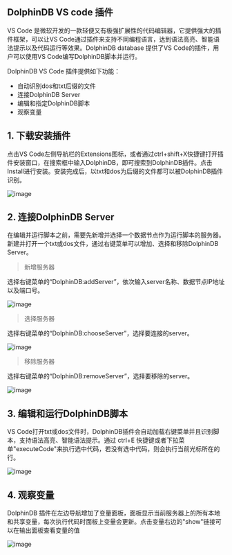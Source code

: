 ## DolphinDB VS code 插件

VS Code 是微软开发的一款轻便又有极强扩展性的代码编辑器，它提供强大的插件框架，可以让VS Code通过插件来支持不同编程语言，达到语法高亮、智能语法提示以及代码运行等效果。DolphinDB database 提供了VS Code的插件，用户可以使用VS Code编写DolphinDB脚本并运行。

DolphinDB VS Code 插件提供如下功能：

* 自动识别dos和txt后缀的文件
* 连接DolphinDB Server
* 编辑和指定DolphinDB脚本
* 观察变量

## 1. 下载安装插件

  点击VS Code左侧导航栏的Extensions图标，或者通过ctrl+shift+X快捷键打开插件安装窗口，在搜索框中输入DolphinDB，即可搜索到DolphinDB插件。点击Install进行安装。安装完成后，以txt和dos为后缀的文件都可以被DolphinDB插件识别。
  
  ![image](https://github.com/dolphindb/Tutorials_CN/blob/master/images/vscode/1.png?raw=true)

## 2. 连接DolphinDB Server
  在编辑并运行脚本之前，需要先新增并选择一个数据节点作为运行脚本的服务器。新建并打开一个txt或dos文件，通过右键菜单可以增加、选择和移除DolphinDB Server。
    
> 新增服务器

选择右键菜单的“DolphinDB:addServer”，依次输入server名称、数据节点IP地址以及端口号。

![image](https://github.com/dolphindb/Tutorials_CN/blob/master/images/vscode/1.gif?raw=true)

> 选择服务器

选择右键菜单的“DolphinDB:chooseServer”，选择要连接的server。

![image](https://github.com/dolphindb/Tutorials_CN/blob/master/images/vscode/2.gif?raw=true)

> 移除服务器

选择右键菜单的“DolphinDB:removeServer”，选择要移除的server。

![image](https://github.com/dolphindb/Tutorials_CN/blob/master/images/vscode/3.gif?raw=true)

## 3. 编辑和运行DolphinDB脚本

 VS Code打开txt或dos文件时，DolphinDB插件会自动加载右键菜单并且识别脚本，支持语法高亮、智能语法提示。通过 ctrl+E 快捷键或者下拉菜单"executeCode"来执行选中代码，若没有选中代码，则会执行当前光标所在的行。

  ![image](https://github.com/dolphindb/Tutorials_CN/blob/master/images/vscode/4.gif?raw=true)


## 4. 观察变量

DolphinDB 插件在左边导航增加了变量面板，面板显示当前服务器上的所有本地和共享变量，每次执行代码时面板上变量会更新。点击变量右边的"show"链接可以在输出面板查看变量的值

  ![image](https://github.com/dolphindb/Tutorials_CN/blob/master/images/vscode/5.gif?raw=true)